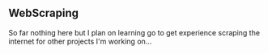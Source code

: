 ## WebScraping

So far nothing here but I plan on learning go to get experience scraping the internet for other projects I'm working on...